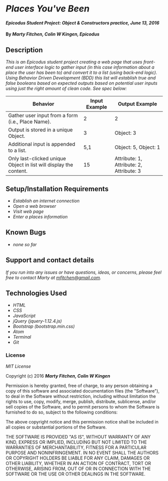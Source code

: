 # _Places You've Been_

#### _Epicodus Student Project: Object & Constructors practice, June 13, 2016_

#### By _**Marty Fitchen, Colin W Kingen, Epicodus**_

## Description

_This is an Epicodus student project creating a web page that uses front-end user interface logic to gather input (in this case information about a place the user has been to) and convert it to a list (using back-end logic). Using Behavior Driven Development (BDD) this list will establish true and false booleans based on expected outputs based on potential user inputs using just the right amount of clean code. See spec below:_

Behavior  | Input Example | Output Example
------------- | ------------- | -------------
Gather user input from a form (i.e., Place Name). | 2 | 2
Output is stored in a unique Object. | 3 | Object: 3
Additional input is appended to a list. | 5,1 | Object: 5, Object: 1
Only last-clicked unique Object in list will display the content. | 15 | Attribute: 1, Attribute: 2, Attribute: 3


## Setup/Installation Requirements

* _Establish an internet connection_
* _Open a web browser_
* _Visit web page_
* _Enter a places information_

## Known Bugs

* _none so far_

## Support and contact details

_If you run into any issues or have questions, ideas, or concerns, please feel free to contact Marty at <a href="mailto:mfitchen@gmail.com">mfitchen@gmail.com</a>._

## Technologies Used

* _HTML_
* _CSS_
* _JavaScript_
* _jQuery (jquery-1.12.4.js)_
* _Bootstrap (bootstrap.min.css)_
* _Atom_
* _Terminal_
* _Git_

### License

*MIT License*

Copyright (c) 2016 **_Marty Fitchen, Colin W Kingen_**

Permission is hereby granted, free of charge, to any person obtaining a copy of this software and associated documentation files (the "Software"), to deal in the Software without restriction, including without limitation the rights to use, copy, modify, merge, publish, distribute, sublicense, and/or sell copies of the Software, and to permit persons to whom the Software is furnished to do so, subject to the following conditions:

The above copyright notice and this permission notice shall be included in all copies or substantial portions of the Software.

THE SOFTWARE IS PROVIDED "AS IS", WITHOUT WARRANTY OF ANY KIND, EXPRESS OR IMPLIED, INCLUDING BUT NOT LIMITED TO THE WARRANTIES OF MERCHANTABILITY, FITNESS FOR A PARTICULAR PURPOSE AND NONINFRINGEMENT. IN NO EVENT SHALL THE AUTHORS OR COPYRIGHT HOLDERS BE LIABLE FOR ANY CLAIM, DAMAGES OR OTHER LIABILITY, WHETHER IN AN ACTION OF CONTRACT, TORT OR OTHERWISE, ARISING FROM, OUT OF OR IN CONNECTION WITH THE SOFTWARE OR THE USE OR OTHER DEALINGS IN THE SOFTWARE.
